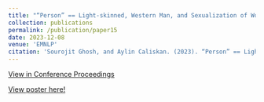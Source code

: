 ```yaml
---
title: "“Person” == Light-skinned, Western Man, and Sexualization of Women of Color: Stereotypes in Stable Diffusion"
collection: publications
permalink: /publication/paper15
date: 2023-12-08
venue: 'EMNLP'
citation: 'Sourojit Ghosh, and Aylin Caliskan. (2023). “Person” == Light-skinned, Western Man, and Sexualization of Women of Color: Stereotypes in Stable Diffusion. In Findings of the Association for Computational Linguistics: EMNLP 2023, pages 6971–6985, Singapore. Association for Computational Linguistics.'
---
```


[View in Conference Proceedings](https://aclanthology.org/2023.findings-emnlp.465/)

[View poster here!](https://sourojitghosh.github.io/files/EMNLP%202023.pdf)

